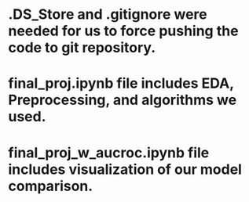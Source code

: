# .DS_Store and .gitignore were needed for us to force pushing the code to git repository.
# final_proj.ipynb file includes EDA, Preprocessing, and algorithms we used.
# final_proj_w_aucroc.ipynb file includes visualization of our model comparison.
